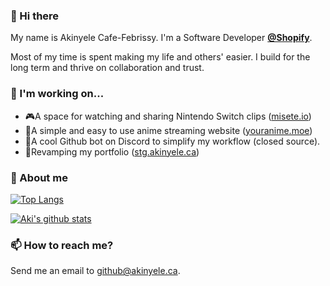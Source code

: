### 👋 Hi there

My name is Akinyele Cafe-Febrissy. I'm a Software Developer <b>[@Shopify](https://github.com/Shopify)</b>.

Most of my time is spent making my life and others' easier. I build for the long term and thrive on collaboration and trust.

### 🔭 I'm working on...

- 🎮A space for watching and sharing Nintendo Switch clips ([misete.io](https://github.com/Misete-io))
- 🎥A simple and easy to use anime streaming website ([youranime.moe](https://github.com/thedrummeraki/tanoshimu))
- 🤖A cool Github bot on Discord to simplify my workflow (closed source).
- 🚧Revamping my portfolio ([stg.akinyele.ca](https://github.com/thedrummeraki/react-portfolio/tree/new-face))

### 💬 About me

[![Top Langs](https://github-readme-stats.vercel.app/api/top-langs/?username=thedrummeraki&hide=java)](https://github.com/thedrummeraki?tab=repositories)

[![Aki's github stats](https://github-readme-stats.vercel.app/api?username=thedrummeraki&count_private=true&show_icons=true)](https://github.com/thedrummeraki)

### 📫 How to reach me?

Send me an email to github@akinyele.ca.

<!--
**thedrummeraki/thedrummeraki** is a ✨ _special_ ✨ repository because its `README.md` (this file) appears on your GitHub profile.

Here are some ideas to get you started:

- 🔭 I’m currently working on ...
- 🌱 I’m currently learning ...
- 👯 I’m looking to collaborate on ...
- 🤔 I’m looking for help with ...
- 💬 Ask me about ...
- 📫 How to reach me: ...
- 😄 Pronouns: ...
- ⚡ Fun fact: ...
-->
